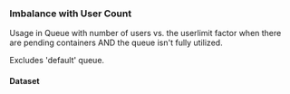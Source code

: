 ### Imbalance with User Count

Usage in Queue with number of users vs. the userlimit factor when there are pending containers AND the queue isn't fully utilized.

Excludes 'default' queue.

#### Dataset
